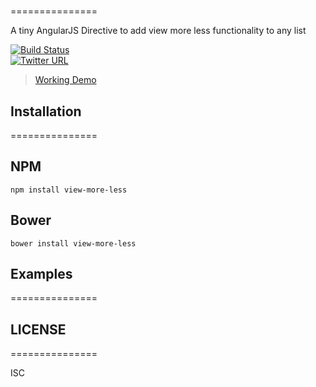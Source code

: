 # <view-more-less />
===============

A tiny AngularJS Directive to add view more less functionality to any list

[![Build Status](https://travis-ci.org/cynx/view-more-less.svg?branch=master)](https://travis-ci.org/cynx/view-more-less)   
[![Twitter URL](https://img.shields.io/twitter/url/http/shields.io.svg?style=social&style=flat-square)](https://twitter.com/intent/tweet?text=Check%20out%20angular-view-more-less-directive!%20https://github.com/cynx/view-more-less)

> [Working Demo](https://plnkr.co/edit/ww67uU?p=info)

## Installation
===============
## NPM

```
npm install view-more-less
```
## Bower

```
bower install view-more-less
```

## Examples
===============


## LICENSE
===============

ISC




